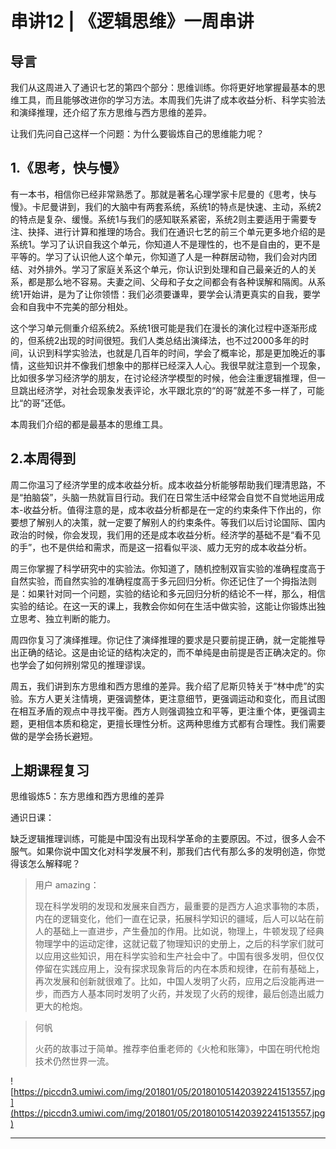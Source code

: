 # 串讲12 | 《逻辑思维》一周串讲

## 导言

我们从这周进入了通识七艺的第四个部分：思维训练。你将更好地掌握最基本的思维工具，而且能够改进你的学习方法。本周我们先讲了成本收益分析、科学实验法和演绎推理，还介绍了东方思维与西方思维的差异。

让我们先问自己这样一个问题：为什么要锻炼自己的思维能力呢？

## 1.《思考，快与慢》

有一本书，相信你已经非常熟悉了。那就是著名心理学家卡尼曼的《思考，快与慢》。卡尼曼讲到，我们的大脑中有两套系统，系统1的特点是快速、主动，系统2的特点是复杂、缓慢。系统1与我们的感知联系紧密，系统2则主要适用于需要专注、抉择、进行计算和推理的场合。我们在通识七艺的前三个单元更多地介绍的是系统1。学习了认识自我这个单元，你知道人不是理性的，也不是自由的，更不是平等的。学习了认识他人这个单元，你知道了人是一种群居动物，我们会对内团结、对外排外。学习了家庭关系这个单元，你认识到处理和自己最亲近的人的关系，都是那么地不容易。夫妻之间、父母和子女之间都会有各种误解和隔阂。从系统1开始讲，是为了让你领悟：我们必须要谦卑，要学会认清更真实的自我，要学会和自我中不完美的部分相处。

这个学习单元侧重介绍系统2。系统1很可能是我们在漫长的演化过程中逐渐形成的，但系统2出现的时间很短。我们人类总结出演绎法，也不过2000多年的时间，认识到科学实验法，也就是几百年的时间，学会了概率论，那是更加晚近的事情，这些知识并不像我们想象中的那样已经深入人心。我很早就注意到一个现象，比如很多学习经济学的朋友，在讨论经济学模型的时候，他会注重逻辑推理，但一旦跳出经济学，对社会现象发表评论，水平跟北京的“的哥”就差不多一样了，可能比“的哥”还低。

本周我们介绍的都是最基本的思维工具。

## 2.本周得到

周二你温习了经济学里的成本收益分析。成本收益分析能够帮助我们理清思路，不是“拍脑袋”，头脑一热就盲目行动。我们在日常生活中经常会自觉不自觉地运用成本-收益分析。值得注意的是，成本收益分析都是在一定的约束条件下作出的，你要想了解别人的决策，就一定要了解别人的约束条件。等我们以后讨论国际、国内政治的时候，你会发现，我们用的还是成本收益分析。经济学的基础不是“看不见的手”，也不是供给和需求，而是这一招看似平淡、威力无穷的成本收益分析。

周三你掌握了科学研究中的实验法。你知道了，随机控制双盲实验的准确程度高于自然实验，而自然实验的准确程度高于多元回归分析。你还记住了一个拇指法则是：如果针对同一个问题，实验的结论和多元回归分析的结论不一样，那么，相信实验的结论。在这一天的课上，我教会你如何在生活中做实验，这能让你锻炼出独立思考、独立判断的能力。

周四你复习了演绎推理。你记住了演绎推理的要求是只要前提正确，就一定能推导出正确的结论。这是由论证的结构决定的，而不单纯是由前提是否正确决定的。你也学会了如何辨别常见的推理谬误。

周五，我们讲到东方思维和西方思维的差异。我介绍了尼斯贝特关于“林中虎”的实验。东方人更关注情境，更强调整体，更注意细节，更强调运动和变化，而且试图在相互矛盾的观点中寻找平衡。西方人则强调独立和平等，更注重个体，更强调主题，更相信本质和稳定，更擅长理性分析。这两种思维方式都有合理性。我们需要做的是学会扬长避短。

## 上期课程复习

思维锻炼5：东方思维和西方思维的差异

通识日课：

缺乏逻辑推理训练，可能是中国没有出现科学革命的主要原因。不过，很多人会不服气。如果你说中国文化对科学发展不利，那我们古代有那么多的发明创造，你觉得该怎么解释呢？

> 用户 amazing：
> 
> 现在科学发明的发现和发展来自西方，最重要的是西方人追求事物的本质，内在的逻辑变化，他们一直在记录，拓展科学知识的疆域，后人可以站在前人的基础上一直进步，产生叠加的作用。比如说，物理上，牛顿发现了经典物理学中的运动定律，这就记载了物理知识的史册上，之后的科学家们就可以应用这些知识，用在科学实验和生产社会中了。中国有很多发明，但仅仅停留在实践应用上，没有探求现象背后的内在本质和规律，在前有基础上，再次发展和创新就很难了。比如，中国人发明了火药，应用之后没能再进一步，而西方人基本同时发明了火药，并发现了火药的规律，最后创造出威力更大的枪炮。

> 何帆
> 
> 火药的故事过于简单。推荐李伯重老师的《火枪和账簿》，中国在明代枪炮技术仍然世界一流。

![https://piccdn3.umiwi.com/img/201801/05/201801051420392241513557.jpg](https://piccdn3.umiwi.com/img/201801/05/201801051420392241513557.jpg)

---
